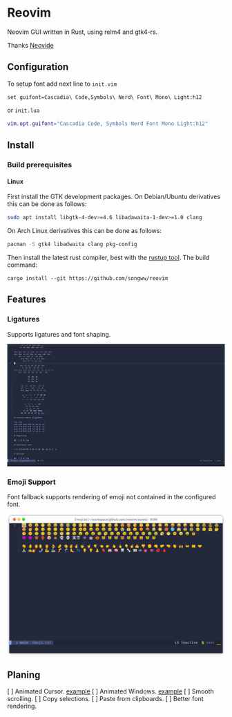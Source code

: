 # Reovim
Neovim GUI written in Rust, using relm4 and gtk4-rs.

Thanks [Neovide](https://github.com/neovide/neovide)

## Configuration

To setup font add next line to `init.vim`
```vim
set guifont=Cascadia\ Code,Symbols\ Nerd\ Font\ Mono\ Light:h12
```
or `init.lua`

```lua
vim.opt.guifont="Cascadia Code, Symbols Nerd Font Mono Light:h12"
```

## Install

### Build prerequisites

#### Linux

First install the GTK development packages. On Debian/Ubuntu derivatives
this can be done as follows:

```sh
sudo apt install libgtk-4-dev>=4.6 libadawaita-1-dev>=1.0 clang
```

On Arch Linux derivatives this can be done as follows:
```sh
pacman -S gtk4 libadwaita clang pkg-config
```

Then install the latest rust compiler, best with the
[rustup tool](https://rustup.rs/). The build command:

```
cargo install --git https://github.com/songww/reovim
```

## Features

### Ligatures

Supports ligatures and font shaping.

![Ligatures](./assets/Ligatures.png)

### Emoji Support

Font fallback supports rendering of emoji not contained in the configured font.

![Emoji](./assets/Emoji.png)

## Planing

[ ] Animated Cursor. [example](https://github.com/neovide/neovide#animated-cursor)
[ ] Animated Windows. [example](https://github.com/neovide/neovide#animated-windows)
[ ] Smooth scrolling.
[ ] Copy selections.
[ ] Paste from clipboards.
[ ] Better font rendering.
